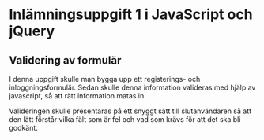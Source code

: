 # Inlämningsuppgift 1 i JavaScript och jQuery
## Validering av formulär

I denna uppgift skulle man bygga upp ett registerings- och inloggningsformulär. Sedan skulle denna information valideras med hjälp av javascript, så att rätt information matas in.

Valideringen skulle presentaras på ett snyggt sätt till slutanvändaren så att den lätt förstår vilka fält som är fel och vad som krävs för att det ska bli godkänt.
